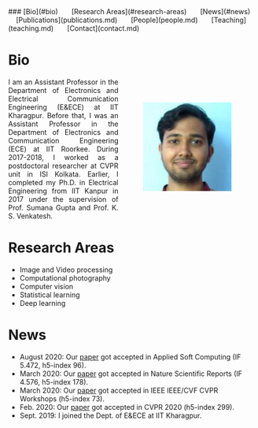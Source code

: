 <head>
</head>
### [Bio](#bio) &nbsp; &nbsp; &nbsp; [Research Areas](#research-areas) &nbsp; &nbsp; &nbsp; [News](#news) &nbsp; &nbsp; &nbsp; [Publications](publications.md) &nbsp; &nbsp; &nbsp; [People](people.md) &nbsp; &nbsp; &nbsp; [Teaching](teaching.md) &nbsp; &nbsp; &nbsp; [Contact](contact.md)

# Bio
<img src="saumikfec_0.jpg" alt="Saumik Bhattacharya" width="180" height="180" align="right" HSPACE="50" VSPACE="50" />
<p align = "justify"> I am an Assistant Professor in the Department of Electronics and Electrical Communication Engineering (E&ECE) at IIT Kharagpur. Before that, I was an Assistant Professor in the Department of Electronics and Communication Engineering (ECE) at IIT Roorkee. During 2017-2018, I worked as a postdoctoral researcher at CVPR unit in ISI Kolkata. Earlier, I completed my Ph.D. in Electrical Engineering from IIT Kanpur in 2017 under the supervision of Prof. Sumana Gupta and Prof. K. S. Venkatesh. </p>
 

# Research Areas
* Image and Video processing
* Computational photography
* Computer vision
* Statistical learning
* Deep learning

# News
* August 2020: Our [paper](https://www.sciencedirect.com/science/article/pii/S156849462030630X) got accepted in Applied Soft Computing (IF 5.472, h5-index 96).
* March 2020:  Our [paper](https://www.nature.com/articles/s41598-020-67895-6) got accepted in Nature Scientific Reports (IF 4.576, h5-index 178).
* March 2020:  Our [paper](https://openaccess.thecvf.com/content_CVPRW_2020/papers/w31/Deora_Structure_Preserving_Compressive_Sensing_MRI_Reconstruction_Using_Generative_Adversarial_Networks_CVPRW_2020_paper.pdf) got accepted in IEEE IEEE/CVF CVPR Workshops (h5-index 73).
* Feb. 2020:   Our [paper](https://arxiv.org/abs/1903.01192) got accepted in CVPR 2020 (h5-index 299).
* Sept. 2019:  I joined the Dept. of E&ECE at IIT Kharagpur.
